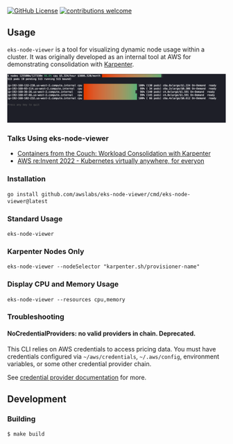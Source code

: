 [![GitHub License](https://img.shields.io/badge/License-Apache%202.0-ff69b4.svg)](https://github.com/awslabs/eks-node-viewer/blob/main/LICENSE)
[![contributions welcome](https://img.shields.io/badge/contributions-welcome-brightgreen.svg?style=flat)](https://github.com/aws/karpenter/issues)

## Usage

`eks-node-viewer` is a tool for visualizing dynamic node usage within a cluster.  It was originally developed as an internal tool at AWS for demonstrating consolidation with [Karpenter](https://karpenter.sh/).  

![](./.static/screenshot.png)

### Talks Using eks-node-viewer

- [Containers from the Couch: Workload Consolidation with Karpenter](https://www.youtube.com/watch?v=BnksdJ3oOEs)
- [AWS re:Invent 2022 - Kubernetes virtually anywhere, for everyon](https://www.youtube.com/watch?v=OB7IZolZk78)

### Installation
```shell
go install github.com/awslabs/eks-node-viewer/cmd/eks-node-viewer@latest
```
### Standard Usage
```shell
eks-node-viewer
```

### Karpenter Nodes Only
```shell
eks-node-viewer --nodeSelector "karpenter.sh/provisioner-name"
```

### Display CPU and Memory Usage
```shell
eks-node-viewer --resources cpu,memory
```
### Troubleshooting

#### NoCredentialProviders: no valid providers in chain. Deprecated.

This CLI relies on AWS credentials to access pricing data. You must have credentials configured via `~/aws/credentials`, `~/.aws/config`, environment variables, or some other credential provider chain.

See [credential provider documentation](https://docs.aws.amazon.com/sdk-for-go/api/aws/session/) for more.

## Development

### Building
```shell
$ make build
```
